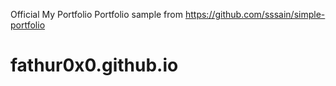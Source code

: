 Official My Portfolio 
Portfolio sample from https://github.com/sssain/simple-portfolio
# fathur0x0.github.io
